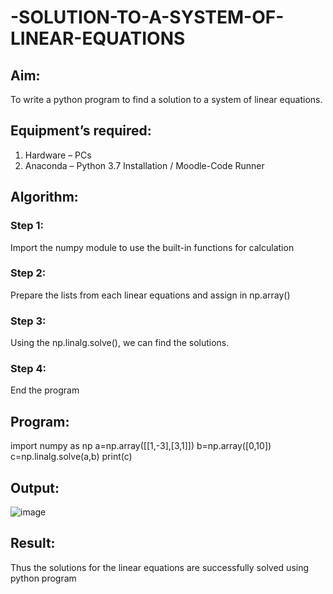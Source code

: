# -SOLUTION-TO-A-SYSTEM-OF-LINEAR-EQUATIONS
## Aim:
To write a python program to find a solution to a system of linear equations.
## Equipment’s required:
1. 	Hardware – PCs
2. 	Anaconda – Python 3.7 Installation / Moodle-Code Runner
## Algorithm:
### Step 1: 
Import the numpy module to use the built-in functions for calculation
### Step 2: 
Prepare the lists from each linear equations and assign in np.array()
### Step 3: 
Using the np.linalg.solve(), we can find the solutions.
### Step 4: 
End the program
## Program:

import numpy as np
a=np.array([[1,-3],[3,1]])
b=np.array([0,10])
c=np.linalg.solve(a,b)
print(c)


## Output:
![image](https://github.com/Vigneshvikiii/-SOLUTION-TO-A-SYSTEM-OF-LINEAR-EQUATIONS/assets/147474483/bbd57281-251c-4f00-bc62-d7b534149d1b)

## Result: 
Thus the solutions for the linear equations are successfully solved using python program

